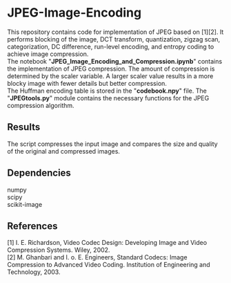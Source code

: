 # JPEG-Image-Encoding
This repository contains code for implementation of JPEG based on [1][2]. It performs blocking of the image, DCT transform, quantization, zigzag scan, categorization, DC difference, run-level encoding, and entropy coding to achieve image compression.\
The notebook "**JPEG_Image_Encoding_and_Compression.ipynb**" contains the implementation of JPEG compression. The amount of compression is determined by the scaler variable. A larger scaler value results in a more blocky image with fewer details but better compression.\
The Huffman encoding table is stored in the "**codebook.npy**" file. The "**JPEGtools.py**" module contains the necessary functions for the JPEG compression algorithm.

## **Results**
The script compresses the input image and compares the size and quality of the original and compressed images. 

## **Dependencies**
numpy\
scipy\
scikit-image

## **References**
[1] I. E. Richardson, Video Codec Design: Developing Image and Video Compression Systems. Wiley, 2002.\
[2] M. Ghanbari and I. o. E. Engineers, Standard Codecs: Image Compression to Advanced Video Coding. Institution of Engineering and Technology, 2003.
